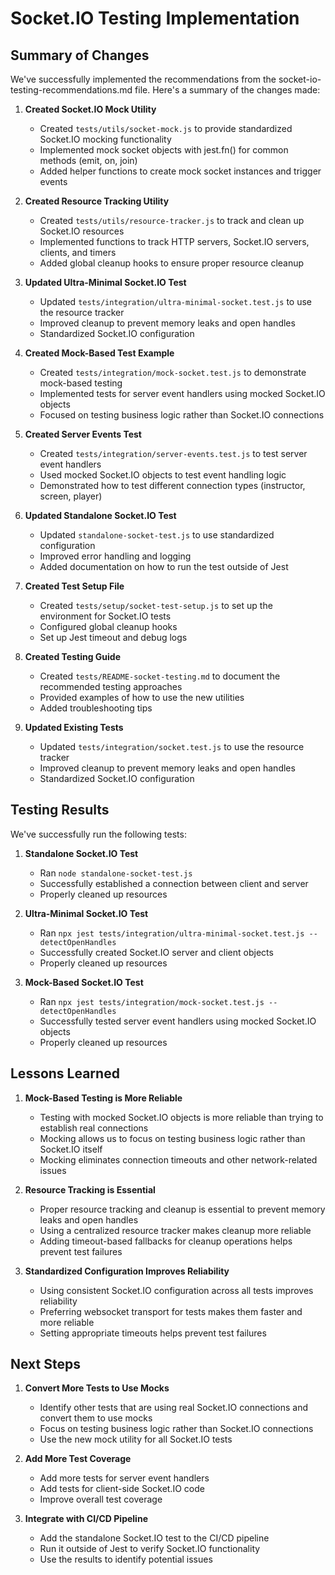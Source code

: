 # Socket.IO Testing Implementation

## Summary of Changes

We've successfully implemented the recommendations from the socket-io-testing-recommendations.md file. Here's a summary of the changes made:

1. **Created Socket.IO Mock Utility**
   - Created `tests/utils/socket-mock.js` to provide standardized Socket.IO mocking functionality
   - Implemented mock socket objects with jest.fn() for common methods (emit, on, join)
   - Added helper functions to create mock socket instances and trigger events

2. **Created Resource Tracking Utility**
   - Created `tests/utils/resource-tracker.js` to track and clean up Socket.IO resources
   - Implemented functions to track HTTP servers, Socket.IO servers, clients, and timers
   - Added global cleanup hooks to ensure proper resource cleanup

3. **Updated Ultra-Minimal Socket.IO Test**
   - Updated `tests/integration/ultra-minimal-socket.test.js` to use the resource tracker
   - Improved cleanup to prevent memory leaks and open handles
   - Standardized Socket.IO configuration

4. **Created Mock-Based Test Example**
   - Created `tests/integration/mock-socket.test.js` to demonstrate mock-based testing
   - Implemented tests for server event handlers using mocked Socket.IO objects
   - Focused on testing business logic rather than Socket.IO connections

5. **Created Server Events Test**
   - Created `tests/integration/server-events.test.js` to test server event handlers
   - Used mocked Socket.IO objects to test event handling logic
   - Demonstrated how to test different connection types (instructor, screen, player)

6. **Updated Standalone Socket.IO Test**
   - Updated `standalone-socket-test.js` to use standardized configuration
   - Improved error handling and logging
   - Added documentation on how to run the test outside of Jest

7. **Created Test Setup File**
   - Created `tests/setup/socket-test-setup.js` to set up the environment for Socket.IO tests
   - Configured global cleanup hooks
   - Set up Jest timeout and debug logs

8. **Created Testing Guide**
   - Created `tests/README-socket-testing.md` to document the recommended testing approaches
   - Provided examples of how to use the new utilities
   - Added troubleshooting tips

9. **Updated Existing Tests**
   - Updated `tests/integration/socket.test.js` to use the resource tracker
   - Improved cleanup to prevent memory leaks and open handles
   - Standardized Socket.IO configuration

## Testing Results

We've successfully run the following tests:

1. **Standalone Socket.IO Test**
   - Ran `node standalone-socket-test.js`
   - Successfully established a connection between client and server
   - Properly cleaned up resources

2. **Ultra-Minimal Socket.IO Test**
   - Ran `npx jest tests/integration/ultra-minimal-socket.test.js --detectOpenHandles`
   - Successfully created Socket.IO server and client objects
   - Properly cleaned up resources

3. **Mock-Based Socket.IO Test**
   - Ran `npx jest tests/integration/mock-socket.test.js --detectOpenHandles`
   - Successfully tested server event handlers using mocked Socket.IO objects
   - Properly cleaned up resources

## Lessons Learned

1. **Mock-Based Testing is More Reliable**
   - Testing with mocked Socket.IO objects is more reliable than trying to establish real connections
   - Mocking allows us to focus on testing business logic rather than Socket.IO itself
   - Mocking eliminates connection timeouts and other network-related issues

2. **Resource Tracking is Essential**
   - Proper resource tracking and cleanup is essential to prevent memory leaks and open handles
   - Using a centralized resource tracker makes cleanup more reliable
   - Adding timeout-based fallbacks for cleanup operations helps prevent test failures

3. **Standardized Configuration Improves Reliability**
   - Using consistent Socket.IO configuration across all tests improves reliability
   - Preferring websocket transport for tests makes them faster and more reliable
   - Setting appropriate timeouts helps prevent test failures

## Next Steps

1. **Convert More Tests to Use Mocks**
   - Identify other tests that are using real Socket.IO connections and convert them to use mocks
   - Focus on testing business logic rather than Socket.IO connections
   - Use the new mock utility for all Socket.IO tests

2. **Add More Test Coverage**
   - Add more tests for server event handlers
   - Add tests for client-side Socket.IO code
   - Improve overall test coverage

3. **Integrate with CI/CD Pipeline**
   - Add the standalone Socket.IO test to the CI/CD pipeline
   - Run it outside of Jest to verify Socket.IO functionality
   - Use the results to identify potential issues
